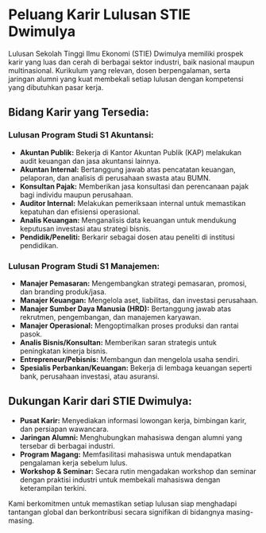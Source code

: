 # Peluang Karir Lulusan STIE Dwimulya

Lulusan Sekolah Tinggi Ilmu Ekonomi (STIE) Dwimulya memiliki prospek karir yang luas dan cerah di berbagai sektor industri, baik nasional maupun multinasional. Kurikulum yang relevan, dosen berpengalaman, serta jaringan alumni yang kuat membekali setiap lulusan dengan kompetensi yang dibutuhkan pasar kerja.

## Bidang Karir yang Tersedia:

### Lulusan Program Studi S1 Akuntansi:

*   **Akuntan Publik:** Bekerja di Kantor Akuntan Publik (KAP) melakukan audit keuangan dan jasa akuntansi lainnya.
*   **Akuntan Internal:** Bertanggung jawab atas pencatatan keuangan, pelaporan, dan analisis di perusahaan swasta atau BUMN.
*   **Konsultan Pajak:** Memberikan jasa konsultasi dan perencanaan pajak bagi individu maupun perusahaan.
*   **Auditor Internal:** Melakukan pemeriksaan internal untuk memastikan kepatuhan dan efisiensi operasional.
*   **Analis Keuangan:** Menganalisis data keuangan untuk mendukung keputusan investasi atau strategi bisnis.
*   **Pendidik/Peneliti:** Berkarir sebagai dosen atau peneliti di institusi pendidikan.

### Lulusan Program Studi S1 Manajemen:

*   **Manajer Pemasaran:** Mengembangkan strategi pemasaran, promosi, dan branding produk/jasa.
*   **Manajer Keuangan:** Mengelola aset, liabilitas, dan investasi perusahaan.
*   **Manajer Sumber Daya Manusia (HRD):** Bertanggung jawab atas rekrutmen, pengembangan, dan manajemen karyawan.
*   **Manajer Operasional:** Mengoptimalkan proses produksi dan rantai pasok.
*   **Analis Bisnis/Konsultan:** Memberikan saran strategis untuk peningkatan kinerja bisnis.
*   **Entrepreneur/Pebisnis:** Membangun dan mengelola usaha sendiri.
*   **Spesialis Perbankan/Keuangan:** Bekerja di lembaga keuangan seperti bank, perusahaan investasi, atau asuransi.

## Dukungan Karir dari STIE Dwimulya:

*   **Pusat Karir:** Menyediakan informasi lowongan kerja, bimbingan karir, dan persiapan wawancara.
*   **Jaringan Alumni:** Menghubungkan mahasiswa dengan alumni yang tersebar di berbagai industri.
*   **Program Magang:** Memfasilitasi mahasiswa untuk mendapatkan pengalaman kerja sebelum lulus.
*   **Workshop & Seminar:** Secara rutin mengadakan workshop dan seminar dengan praktisi industri untuk membekali mahasiswa dengan keterampilan terkini.

Kami berkomitmen untuk memastikan setiap lulusan siap menghadapi tantangan global dan berkontribusi secara signifikan di bidangnya masing-masing.
